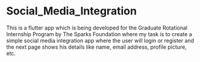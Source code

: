# Social_Media_Integration
This is a flutter app which is being developed for the Graduate Rotational Internship Program by The Sparks Foundation where my task is to create a simple social media integration app where the user will login or register and the next page shows his details like name, email address, profile picture, etc.
